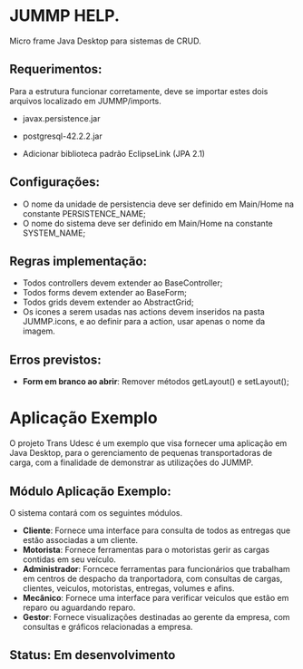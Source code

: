 # JUMMP HELP.
Micro frame Java Desktop para sistemas de CRUD.

## Requerimentos:

Para a estrutura funcionar corretamente, deve se importar estes dois arquivos 
localizado em JUMMP/imports.

- javax.persistence.jar
- postgresql-42.2.2.jar

- Adicionar biblioteca padrão EclipseLink (JPA 2.1)

## Configurações:

- O nome da unidade de persistencia deve ser definido em Main/Home na constante PERSISTENCE_NAME;
- O nome do sistema deve ser definido em Main/Home na constante SYSTEM_NAME;

## Regras implementação:

- Todos controllers devem extender ao BaseController;
- Todos forms devem extender ao BaseForm;
- Todos grids devem extender ao AbstractGrid;
- Os icones a serem usadas nas actions devem inseridos na pasta JUMMP.icons, e ao definir para a action, usar apenas o nome da imagem.

## Erros previstos:
- **Form em branco ao abrir**: Remover métodos getLayout() e setLayout(); 

# Aplicação Exemplo

O projeto Trans Udesc é um exemplo que visa fornecer uma aplicação em Java Desktop, para o gerenciamento de pequenas transportadoras de carga, com a finalidade de demonstrar as utilizações do JUMMP.

## Módulo Aplicação Exemplo:
O sistema contará com os seguintes módulos.
 - **Cliente**: Fornece uma interface para consulta de todos as entregas que estão associadas a um cliente.
 - **Motorista**: Fornece ferramentas para o motoristas gerir as cargas contidas em seu veículo.
 - **Administrador**: Forncece ferramentas para funcionários que trabalham em centros de despacho da tranportadora, com consultas de cargas, clientes, veiculos, motoristas, entregas, volumes e afins.
 - **Mecânico**: Fornece uma interface para verificar veiculos que estão em reparo ou aguardando reparo.
 - **Gestor**: Fornece visualizações destinadas ao gerente da empresa, com consultas e gráficos relacionadas a empresa.
 
 ## Status: Em desenvolvimento



